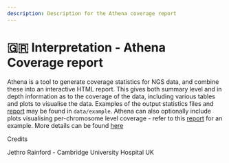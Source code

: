 ```yaml
---
description: Description for the Athena coverage report
---
```


# 🇬🇷 Interpretation - Athena Coverage report



Athena is a tool to generate coverage statistics for NGS data, and combine these into an interactive HTML report. This gives both summary level and in depth information as to the coverage of the data, including various tables and plots to visualise the data. Examples of the output statistics files and [report](https://htmlpreview.github.io/?https://github.com/eastgenomics/athena/blob/master/data/example/Example\_coverage\_report.html) may be found in `data/example`. Athena can also optionally include plots visualising per-chromosome level coverage - refer to this [report](https://htmlpreview.github.io/?https://github.com/eastgenomics/athena/blob/master/data/example/Example\_coverage\_report.with\_per\_chromosome\_coverage.html) for an example. More details can be found [here](https://github.com/eastgenomics/athena)

Credits

Jethro Rainford - Cambridge University Hospital UK

